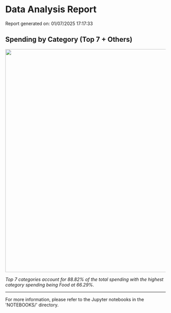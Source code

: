 # Data Analysis Report

Report generated on: 01/07/2025 17:17:33

## Spending by Category (Top 7 + Others)

<p align='center'>
  <img src='ASSETS/PLOTS/PIE_CHART_TOP_7_SPENDING_CATEGORIES.html' width='700'>
</p>

*Top 7 categories account for 88.82% of the total spending with the highest category spending being Food at 66.29%.*


---

For more information, please refer to the Jupyter notebooks in the 'NOTEBOOKS/' directory.
